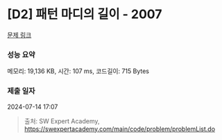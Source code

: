 # [D2] 패턴 마디의 길이 - 2007 

[문제 링크](https://swexpertacademy.com/main/code/problem/problemDetail.do?contestProbId=AV5P1kNKAl8DFAUq) 

### 성능 요약

메모리: 19,136 KB, 시간: 107 ms, 코드길이: 715 Bytes

### 제출 일자

2024-07-14 17:07



> 출처: SW Expert Academy, https://swexpertacademy.com/main/code/problem/problemList.do
